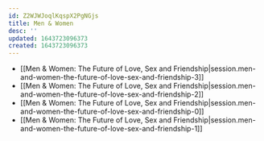 ```yaml
---
id: Z2WJWJoqlKqspX2PgNGjs
title: Men & Women
desc: ''
updated: 1643723096373
created: 1643723096373
---
```


- [[Men & Women:  The Future of Love, Sex and Friendship|session.men-and-women-the-future-of-love-sex-and-friendship-3]]
- [[Men & Women:  The Future of Love, Sex and Friendship|session.men-and-women-the-future-of-love-sex-and-friendship-2]]
- [[Men & Women:  The Future of Love, Sex and Friendship|session.men-and-women-the-future-of-love-sex-and-friendship-0]]
- [[Men & Women:  The Future of Love, Sex and Friendship|session.men-and-women-the-future-of-love-sex-and-friendship-1]]
